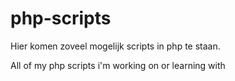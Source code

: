 php-scripts
===========

Hier komen zoveel mogelijk scripts in php te staan.

All of my php scripts i'm working on or learning with
